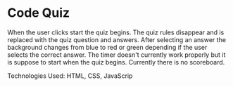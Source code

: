 # Code Quiz
When the user clicks start the quiz begins. 
The quiz rules disappear and is replaced with the quiz question and answers.
After selecting an answer the background changes from blue to red or green depending if the user selects the correct answer.
The timer doesn't currently work properly but it is suppose to start when the quiz begins.
Currently there is no scoreboard.

Technologies Used: HTML, CSS, JavaScrip
